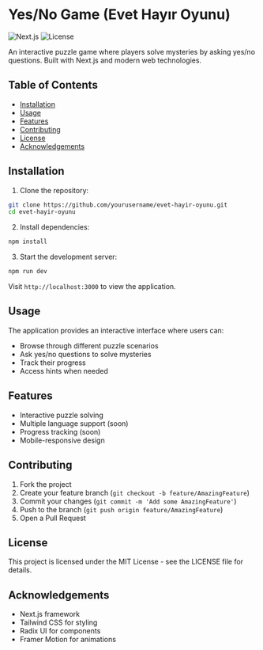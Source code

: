 # Yes/No Game (Evet Hayır Oyunu)

![Next.js](https://img.shields.io/badge/Next.js-15.1.2-black)
![License](https://img.shields.io/badge/license-MIT-blue)

An interactive puzzle game where players solve mysteries by asking yes/no questions. Built with Next.js and modern web technologies.

## Table of Contents
- [Installation](#installation)
- [Usage](#usage)
- [Features](#features)
- [Contributing](#contributing)
- [License](#license)
- [Acknowledgements](#acknowledgements)

## Installation

1. Clone the repository:
```bash
git clone https://github.com/yourusername/evet-hayir-oyunu.git
cd evet-hayir-oyunu
```

2. Install dependencies:
```bash
npm install
```

3. Start the development server:
```bash
npm run dev
```

Visit `http://localhost:3000` to view the application.

## Usage

The application provides an interactive interface where users can:
- Browse through different puzzle scenarios
- Ask yes/no questions to solve mysteries
- Track their progress
- Access hints when needed

## Features
- Interactive puzzle solving
- Multiple language support (soon)
- Progress tracking (soon)
- Mobile-responsive design

## Contributing

1. Fork the project
2. Create your feature branch (`git checkout -b feature/AmazingFeature`)
3. Commit your changes (`git commit -m 'Add some AmazingFeature'`)
4. Push to the branch (`git push origin feature/AmazingFeature`)
5. Open a Pull Request

## License

This project is licensed under the MIT License - see the LICENSE file for details.

## Acknowledgements
- Next.js framework
- Tailwind CSS for styling
- Radix UI for components
- Framer Motion for animations